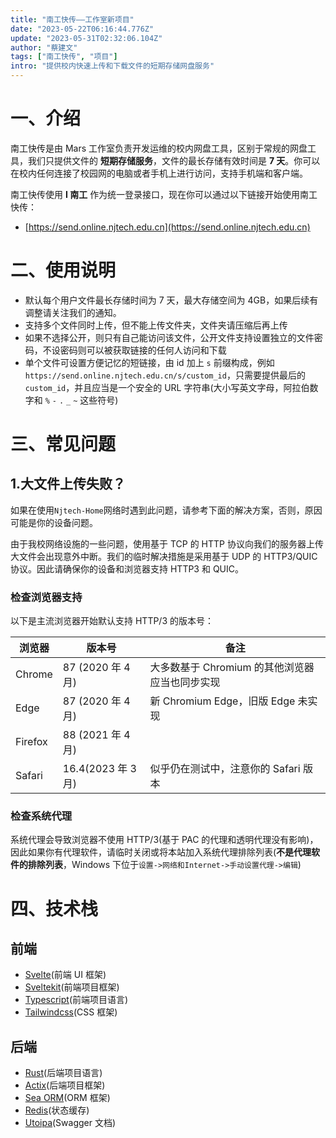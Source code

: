 ```yaml
---
title: "南工快传——工作室新项目"
date: "2023-05-22T06:16:44.776Z"
update: "2023-05-31T02:32:06.104Z"
author: "蔡建文"
tags: ["南工快传", "项目"]
intro: "提供校内快速上传和下载文件的短期存储网盘服务"
---
```


# 一、介绍

南工快传是由 Mars 工作室负责开发运维的校内网盘工具，区别于常规的网盘工具，我们只提供文件的 **短期存储服务**，文件的最长存储有效时间是 **7 天**。你可以在校内任何连接了校园网的电脑或者手机上进行访问，支持手机端和客户端。

南工快传使用 **I 南工** 作为统一登录接口，现在你可以通过以下链接开始使用南工快传：

- [https://send.online.njtech.edu.cn](https://send.online.njtech.edu.cn)

# 二、使用说明

- 默认每个用户文件最长存储时间为 7 天，最大存储空间为 4GB，如果后续有调整请关注我们的通知。
- 支持多个文件同时上传，但不能上传文件夹，文件夹请压缩后再上传
- 如果不选择公开，则只有自己能访问该文件，公开文件支持设置独立的文件密码，不设密码则可以被获取链接的任何人访问和下载
- 单个文件可设置方便记忆的短链接，由 id 加上 `s` 前缀构成，例如`https://send.online.njtech.edu.cn/s/custom_id`，只需要提供最后的 `custom_id`，并且应当是一个安全的 URL 字符串(大小写英文字母，阿拉伯数字和 `%` `-` `.` `_` `~` 这些符号)

# 三、常见问题

## 1.大文件上传失败？

如果在使用`Njtech-Home`网络时遇到此问题，请参考下面的解决方案，否则，原因可能是你的设备问题。

由于我校网络设施的一些问题，使用基于 TCP 的 HTTP 协议向我们的服务器上传大文件会出现意外中断。我们的临时解决措施是采用基于 UDP 的 HTTP3/QUIC 协议。因此请确保你的设备和浏览器支持 HTTP3 和 QUIC。

### **检查浏览器支持**

以下是主流浏览器开始默认支持 HTTP/3 的版本号：

| 浏览器  | 版本号             | 备注                                           |
| ------- | ------------------ | ---------------------------------------------- |
| Chrome  | 87 (2020 年 4 月)  | 大多数基于 Chromium 的其他浏览器应当也同步实现 |
| Edge    | 87 (2020 年 4 月)  | 新 Chromium Edge，旧版 Edge 未实现             |
| Firefox | 88 (2021 年 4 月)  |
| Safari  | 16.4(2023 年 3 月) | 似乎仍在测试中，注意你的 Safari 版本           |

### **检查系统代理**

系统代理会导致浏览器不使用 HTTP/3(基于 PAC 的代理和透明代理没有影响)，因此如果你有代理软件，请临时关闭或将本站加入系统代理排除列表(**不是代理软件的排除列表**，Windows 下位于`设置->网络和Internet->手动设置代理->编辑`)

# 四、技术栈

## 前端

- [Svelte](https://svelte.dev)(前端 UI 框架)
- [Sveltekit](https://kit.svelte.dev)(前端项目框架)
- [Typescript](https://www.typescriptlang.org)(前端项目语言)
- [Tailwindcss](https://tailwindcss.com)(CSS 框架)

## 后端

- [Rust](https://www.rust-lang.org)(后端项目语言)
- [Actix](https://actix.rs)(后端项目框架)
- [Sea ORM](https://www.sea-ql.org/SeaORM)(ORM 框架)
- [Redis](https://redis.com)(状态缓存)
- [Utoipa](https://crates.io/crates/utoipa-swagger-ui)(Swagger 文档)
